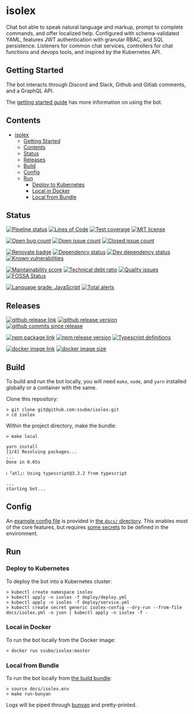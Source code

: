 # isolex

Chat bot able to speak natural language and markup, prompt to complete commands, and offer localized help.
Configured with schema-validated YAML, features JWT authentication with granular RBAC, and SQL persistence.
Listeners for common chat services, controllers for chat functions and devops tools, and inspired by the Kubernetes API.

## Getting Started

The bot interacts through Discord and Slack, Github and Gitlab comments, and a GraphQL API.

The [getting started guide](./docs/getting-started.md) has more information on using the bot.

## Contents

- [isolex](#isolex)
  - [Getting Started](#getting-started)
  - [Contents](#contents)
  - [Status](#status)
  - [Releases](#releases)
  - [Build](#build)
  - [Config](#config)
  - [Run](#run)
    - [Deploy to Kubernetes](#deploy-to-kubernetes)
    - [Local in Docker](#local-in-docker)
    - [Local from Bundle](#local-from-bundle)

## Status

[![Pipeline status](https://img.shields.io/gitlab/pipeline/ssube/isolex.svg?gitlab_url=https%3A%2F%2Fgit.apextoaster.com&logo=gitlab)](https://git.apextoaster.com/ssube/isolex/commits/master)
[![Lines of Code](https://sonarcloud.io/api/project_badges/measure?project=ssube_isolex&metric=ncloc)](https://sonarcloud.io/dashboard?id=ssube_isolex)
[![Test coverage](https://codecov.io/gh/ssube/isolex/branch/master/graph/badge.svg)](https://codecov.io/gh/ssube/isolex)
[![MIT license](https://img.shields.io/github/license/ssube/isolex.svg)](https://github.com/ssube/isolex/blob/master/LICENSE.md)

[![Open bug count](https://img.shields.io/github/issues-raw/ssube/isolex/type-bug.svg)](https://github.com/ssube/isolex/issues?q=is%3Aopen+is%3Aissue+label%3Atype%2Fbug)
[![Open issue count](https://img.shields.io/github/issues-raw/ssube/isolex.svg)](https://github.com/ssube/isolex/issues?q=is%3Aopen+is%3Aissue)
[![Closed issue count](https://img.shields.io/github/issues-closed-raw/ssube/isolex.svg)](https://github.com/ssube/isolex/issues?q=is%3Aissue+is%3Aclosed)

[![Renovate badge](https://badges.renovateapi.com/github/ssube/isolex)](https://renovatebot.com)
[![Dependency status](https://img.shields.io/david/ssube/isolex.svg)](https://david-dm.org/ssube/isolex)
[![Dev dependency status](https://img.shields.io/david/dev/ssube/isolex.svg)](https://david-dm.org/ssube/isolex?type=dev)
[![Known vulnerabilities](https://snyk.io/test/github/ssube/isolex/badge.svg)](https://snyk.io/test/github/ssube/isolex)

[![Maintainability score](https://api.codeclimate.com/v1/badges/5d4326d6f68a2fa137cd/maintainability)](https://codeclimate.com/github/ssube/isolex/maintainability)
[![Technical debt ratio](https://img.shields.io/codeclimate/tech-debt/ssube/isolex.svg)](https://codeclimate.com/github/ssube/isolex/trends/technical_debt)
[![Quality issues](https://img.shields.io/codeclimate/issues/ssube/isolex.svg)](https://codeclimate.com/github/ssube/isolex/issues)
[![FOSSA Status](https://app.fossa.com/api/projects/git%2Bgithub.com%2Fssube%2Fisolex.svg?type=shield)](https://app.fossa.com/projects/git%2Bgithub.com%2Fssube%2Fisolex?ref=badge_shield)

[![Language grade: JavaScript](https://img.shields.io/lgtm/grade/javascript/g/ssube/isolex.svg?logo=lgtm)](https://lgtm.com/projects/g/ssube/isolex/context:javascript)
[![Total alerts](https://img.shields.io/lgtm/alerts/g/ssube/isolex.svg)](https://lgtm.com/projects/g/ssube/isolex/alerts/)

## Releases

[![github release link](https://img.shields.io/badge/github-release-blue?logo=github)](https://github.com/ssube/isolex/releases)
[![github release version](https://img.shields.io/github/tag/ssube/isolex.svg)](https://github.com/ssube/isolex/releases)
[![github commits since release](https://img.shields.io/github/commits-since/ssube/isolex/v0.9.0.svg)](https://github.com/ssube/isolex/compare/v0.9.0...master)

[![npm package link](https://img.shields.io/badge/npm-package-blue?logo=npm)](https://www.npmjs.com/package/isolex)
[![npm release version](https://img.shields.io/npm/v/isolex.svg)](https://www.npmjs.com/package/isolex)
[![Typescript definitions](https://img.shields.io/npm/types/isolex.svg)](https://www.npmjs.com/package/isolex)

[![docker image link](https://img.shields.io/badge/docker-image-blue?logo=docker)](https://hub.docker.com/r/ssube/isolex)
[![docker image size](https://images.microbadger.com/badges/image/ssube/isolex:master.svg)](https://microbadger.com/images/ssube/isolex:master)

## Build

To build and run the bot locally, you will need `make`, `node`, and `yarn` installed globally or a container with the
same.

Clone this repository:

```shell
> git clone git@github.com:ssube/isolex.git
> cd isolex
```

Within the project directory, make the bundle:

```shell
> make local

yarn install
[1/4] Resolving packages...
...
Done in 0.65s

ℹ ｢atl｣: Using typescript@3.2.2 from typescript

...
starting bot...
```

## Config

An [example config file](./docs/isolex.yml) is provided in [the `docs/` directory](./docs). This enables most of the
core features, but requires [some secrets](./docs/getting-started.md#secrets) to be defined in the environment.

## Run

### Deploy to Kubernetes

To deploy the bot into a Kubernetes cluster:

```shell
> kubectl create namespace isolex
> kubectl apply -n isolex -f deploy/deploy.yml
> kubectl apply -n isolex -f deploy/service.yml
> kubectl create secret generic isolex-config --dry-run --from-file docs/isolex.yml -o json | kubectl apply -n isolex -f -
```

### Local in Docker

To run the bot locally from the Docker image:

```shell
> docker run ssube/isolex:master
```

### Local from Bundle

To run the bot locally from [the build bundle](#build):

```shell
> source docs/isolex.env
> make run-bunyan
```

Logs will be piped through [bunyan](https://github.com/trentm/node-bunyan) and pretty-printed.
